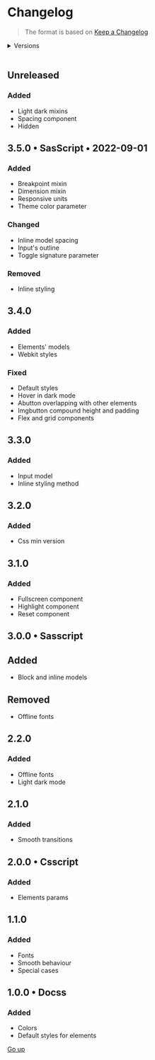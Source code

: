 # Changelog

> The format is based on [Keep a Changelog](https://keepachangelog.com/en/1.0.0)

<details>
   <summary>Versions</summary>

-  [3.5.0](#350)
-  [3.4.0](#340)
-  [3.3.0](#330)
-  [3.2.0](#320)
-  [3.1.0](#310)
-  [3.0.0](#300-•-sasscript)
-  [2.2.0](#220)
-  [2.1.0](#210)
-  [2.0.0](#200-•-csscript)
-  [1.1.0](#110)
-  [1.0.0](#100-•-docss)
</details>

<br>

## Unreleased

### Added

-  Light dark mixins
-  Spacing component
-  Hidden

## 3.5.0 • SasScript • 2022-09-01

### Added

-  Breakpoint mixin
-  Dimension mixin
-  Responsive units
-  Theme color parameter

### Changed

-  Inline model spacing
-  Input's outline
-  Toggle signature parameter

### Removed

-  Inline styling

## 3.4.0

### Added

-  Elements' models
-  Webkit styles

### Fixed

-  Default styles
-  Hover in dark mode
-  Abutton overlapping with other elements
-  Imgbutton compound height and padding
-  Flex and grid components

## 3.3.0

### Added

-  Input model
-  Inline styling method

## 3.2.0

### Added

-  Css min version

## 3.1.0

### Added

-  Fullscreen component
-  Highlight component
-  Reset component

## 3.0.0 • Sasscript

## Added

-  Block and inline models

## Removed

-  Offline fonts

## 2.2.0

### Added

-  Offline fonts
-  Light dark mode

## 2.1.0

### Added

-  Smooth transitions

## 2.0.0 • Csscript

### Added

-  Elements params

## 1.1.0

### Added

-  Fonts
-  Smooth behaviour
-  Special cases

## 1.0.0 • Docss

### Added

-  Colors
-  Default styles for elements

[Go up](#changelog)
